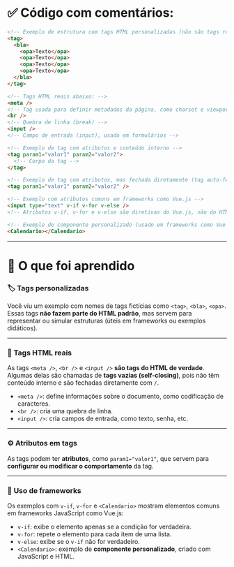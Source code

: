 # ✅ Código com comentários:

```html
<!-- Exemplo de estrutura com tags HTML personalizadas (não são tags reais) -->
<tag>
  <bla>
    <opa>Texto</opa>
    <opa>Texto</opa>
    <opa>Texto</opa>
    <opa>Texto</opa>
  </bla>
</tag>

<!-- Tags HTML reais abaixo: -->
<meta />
<!-- Tag usada para definir metadados da página, como charset e viewport -->
<br />
<!-- Quebra de linha (break) -->
<input />
<!-- Campo de entrada (input), usado em formulários -->

<!-- Exemplo de tag com atributos e conteúdo interno -->
<tag param1="valor1" param2="valor2">
  <!-- Corpo da tag -->
</tag>

<!-- Exemplo de tag com atributos, mas fechada diretamente (tag auto-fechada) -->
<tag param1="valor1" param2="valor2" />

<!-- Exemplo com atributos comuns em frameworks como Vue.js -->
<input type="text" v-if v-for v-else />
<!-- Atributos v-if, v-for e v-else são diretivas do Vue.js, não do HTML puro -->

<!-- Exemplo de componente personalizado (usado em frameworks como Vue ou React) -->
<Calendario></Calendario>
```

---

# 📘 **O que foi aprendido**

### 🏷️ **Tags personalizadas**

Você viu um exemplo com nomes de tags fictícias como `<tag>`, `<bla>`, `<opa>`. Essas tags **não fazem parte do HTML padrão**, mas servem para representar ou simular estruturas (úteis em frameworks ou exemplos didáticos).

---

### 🧱 **Tags HTML reais**

As tags `<meta />`, `<br />` e `<input />` **são tags do HTML de verdade**. Algumas delas são chamadas de **tags vazias (self-closing)**, pois não têm conteúdo interno e são fechadas diretamente com `/`.

- `<meta />`: define informações sobre o documento, como codificação de caracteres.
- `<br />`: cria uma quebra de linha.
- `<input />`: cria campos de entrada, como texto, senha, etc.

---

### ⚙️ **Atributos em tags**

As tags podem ter **atributos**, como `param1="valor1"`, que servem para **configurar ou modificar o comportamento** da tag.

---

### 🧩 **Uso de frameworks**

Os exemplos com `v-if`, `v-for` e `<Calendario>` mostram elementos comuns em frameworks JavaScript como Vue.js:

- `v-if`: exibe o elemento apenas se a condição for verdadeira.
- `v-for`: repete o elemento para cada item de uma lista.
- `v-else`: exibe se o `v-if` não for verdadeiro.
- `<Calendario>`: exemplo de **componente personalizado**, criado com JavaScript e HTML.
